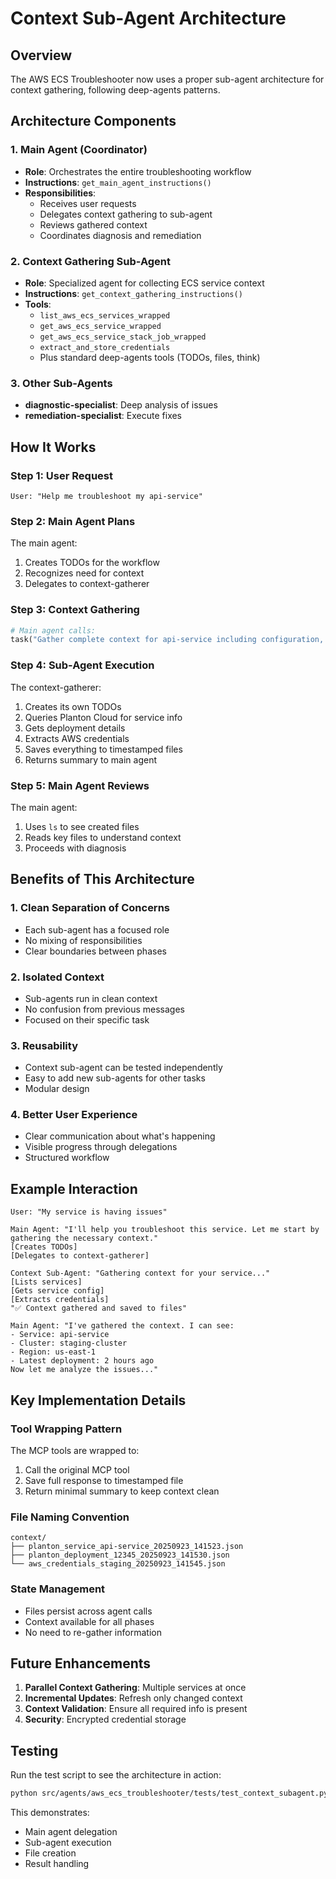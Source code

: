 # Context Sub-Agent Architecture

## Overview

The AWS ECS Troubleshooter now uses a proper sub-agent architecture for context gathering, following deep-agents patterns.

## Architecture Components

### 1. Main Agent (Coordinator)
- **Role**: Orchestrates the entire troubleshooting workflow
- **Instructions**: `get_main_agent_instructions()`
- **Responsibilities**:
  - Receives user requests
  - Delegates context gathering to sub-agent
  - Reviews gathered context
  - Coordinates diagnosis and remediation

### 2. Context Gathering Sub-Agent  
- **Role**: Specialized agent for collecting ECS service context
- **Instructions**: `get_context_gathering_instructions()` 
- **Tools**:
  - `list_aws_ecs_services_wrapped`
  - `get_aws_ecs_service_wrapped`
  - `get_aws_ecs_service_stack_job_wrapped`
  - `extract_and_store_credentials`
  - Plus standard deep-agents tools (TODOs, files, think)

### 3. Other Sub-Agents
- **diagnostic-specialist**: Deep analysis of issues
- **remediation-specialist**: Execute fixes

## How It Works

### Step 1: User Request
```
User: "Help me troubleshoot my api-service"
```

### Step 2: Main Agent Plans
The main agent:
1. Creates TODOs for the workflow
2. Recognizes need for context
3. Delegates to context-gatherer

### Step 3: Context Gathering
```python
# Main agent calls:
task("Gather complete context for api-service including configuration, deployment status, and AWS credentials", "context-gatherer")
```

### Step 4: Sub-Agent Execution
The context-gatherer:
1. Creates its own TODOs
2. Queries Planton Cloud for service info
3. Gets deployment details
4. Extracts AWS credentials
5. Saves everything to timestamped files
6. Returns summary to main agent

### Step 5: Main Agent Reviews
The main agent:
1. Uses `ls` to see created files
2. Reads key files to understand context
3. Proceeds with diagnosis

## Benefits of This Architecture

### 1. Clean Separation of Concerns
- Each sub-agent has a focused role
- No mixing of responsibilities
- Clear boundaries between phases

### 2. Isolated Context
- Sub-agents run in clean context
- No confusion from previous messages
- Focused on their specific task

### 3. Reusability
- Context sub-agent can be tested independently
- Easy to add new sub-agents for other tasks
- Modular design

### 4. Better User Experience
- Clear communication about what's happening
- Visible progress through delegations
- Structured workflow

## Example Interaction

```
User: "My service is having issues"

Main Agent: "I'll help you troubleshoot this service. Let me start by gathering the necessary context."
[Creates TODOs]
[Delegates to context-gatherer]

Context Sub-Agent: "Gathering context for your service..."
[Lists services]
[Gets service config]
[Extracts credentials]
"✅ Context gathered and saved to files"

Main Agent: "I've gathered the context. I can see:
- Service: api-service
- Cluster: staging-cluster
- Region: us-east-1
- Latest deployment: 2 hours ago
Now let me analyze the issues..."
```

## Key Implementation Details

### Tool Wrapping Pattern
The MCP tools are wrapped to:
1. Call the original MCP tool
2. Save full response to timestamped file
3. Return minimal summary to keep context clean

### File Naming Convention
```
context/
├── planton_service_api-service_20250923_141523.json
├── planton_deployment_12345_20250923_141530.json
└── aws_credentials_staging_20250923_141545.json
```

### State Management
- Files persist across agent calls
- Context available for all phases
- No need to re-gather information

## Future Enhancements

1. **Parallel Context Gathering**: Multiple services at once
2. **Incremental Updates**: Refresh only changed context
3. **Context Validation**: Ensure all required info is present
4. **Security**: Encrypted credential storage

## Testing

Run the test script to see the architecture in action:
```bash
python src/agents/aws_ecs_troubleshooter/tests/test_context_subagent.py
```

This demonstrates:
- Main agent delegation
- Sub-agent execution
- File creation
- Result handling
